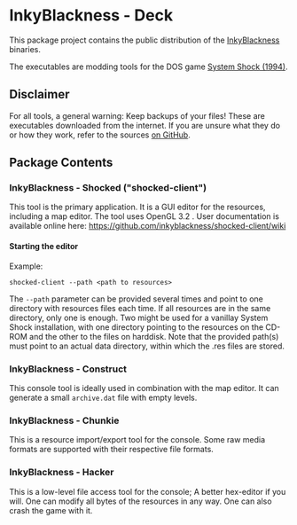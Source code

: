 # InkyBlackness - Deck

This package project contains the public distribution of the [InkyBlackness](https://inkyblackness.github.io) binaries.

The executables are modding tools for the DOS game [System Shock (1994)](http://en.wikipedia.org/wiki/System_Shock).

## Disclaimer
For all tools, a general warning: Keep backups of your files!
These are executables downloaded from the internet. If you are unsure what they do or how they work, refer to the sources [on GitHub](https://github.com/inkyblackness).


## Package Contents

### InkyBlackness - Shocked ("shocked-client")
This tool is the primary application. It is a GUI editor for the resources, including a map editor.
The tool uses OpenGL 3.2 .
User documentation is available online here: https://github.com/inkyblackness/shocked-client/wiki

#### Starting the editor

Example:

```
shocked-client --path <path to resources>
```

The ```--path``` parameter can be provided several times and point to one directory with resources files each time. If all resources are in the same directory, only one is enough. Two might be used for a vanillay System Shock installation, with one directory pointing to the resources on the CD-ROM and the other to the files on harddisk.
Note that the provided path(s) must point to an actual data directory, within which the .res files are stored.


### InkyBlackness - Construct
This console tool is ideally used in combination with the map editor. It can generate a small ```archive.dat``` file with empty levels.


### InkyBlackness - Chunkie
This is a resource import/export tool for the console. Some raw media formats are supported with their respective file formats.


### InkyBlackness - Hacker
This is a low-level file access tool for the console; A better hex-editor if you will. One can modify all bytes of the resources in any way. One can also crash the game with it.

